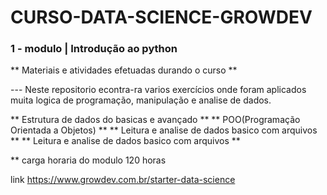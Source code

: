 # CURSO-DATA-SCIENCE-GROWDEV
### 1 - modulo | Introdução ao python

** Materiais e atividades efetuadas durando o curso **

--- Neste repositorio econtra-ra varios exercícios onde foram aplicados muita logica de programação, manipulação e analise de dados.

** Estrutura de dados do basicas e avançado **
** POO(Programação Orientada a Objetos) **
** Leitura e analise de dados basico com arquivos **
** Leitura e analise de dados basico com arquivos **

** carga horaria do modulo 120 horas

link https://www.growdev.com.br/starter-data-science